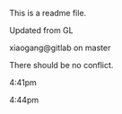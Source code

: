 This is a readme file.

Updated from GL

xiaogang@gitlab on master

There should be no conflict.

4:41pm

4:44pm
